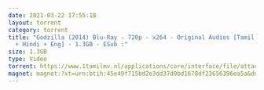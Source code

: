 ```yaml
---
date: 2021-03-22 17:55:18
layout: torrent
category: torrent
title: "Godzilla (2014) Blu-Ray - 720p - x264 - Original Audios [Tamil + Telugu
  + Hindi + Eng] - 1.3GB - ESub :"
size: 1.3GB
type: Video
torrent: https://www.1tamilmv.nl/applications/core/interface/file/attachment.php?id=74457
magnet: magnet:?xt=urn:btih:45e49f715bd2e3dd37d0bd1678df23656396ea5a&dn=www.1TamilMV.nl%20-%20Godzilla%20(2014)%20Blu-Ray%20-%20720p%20-%20%5bTam%20%2b%20Tel%20%2b%20Hin%20%2b%20Eng%5d%20-%20ESub.mkv&tr=udp%3a%2f%2fp4p.arenabg.com%3a1337%2fannounce&tr=http%3a%2f%2fpow7.com%3a80%2fannounce&tr=udp%3a%2f%2ftracker.tiny-vps.com%3a6969%2fannounce&tr=http%3a%2f%2ftracker2.itzmx.com%3a6961%2fannounce&tr=udp%3a%2f%2f151.80.120.114%3a2710%2fannounce&tr=udp%3a%2f%2f9.rarbg.com%3a2790%2fannounce&tr=udp%3a%2f%2f9.rarbg.to%3a2740%2fannounce&tr=udp%3a%2f%2fopen.stealth.si%3a80%2fannounce&tr=udp%3a%2f%2ftracker.leechers-paradise.org%3a6969%2fannounce&tr=udp%3a%2f%2ftracker.opentrackr.org%3a1337%2fannounce&tr=http%3a%2f%2ft.nyaatracker.com%3a80%2fannounce
---
```

